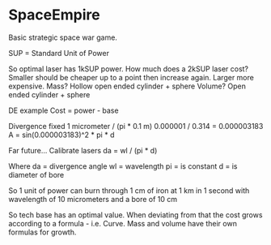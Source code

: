 # SpaceEmpire
Basic strategic space war game.

SUP = Standard Unit of Power

So optimal laser has 1kSUP power.
    How much does a 2kSUP laser cost?
        Smaller should be cheaper up to a point then increase again.
        Larger more expensive.
    Mass?
        Hollow open ended cylinder + sphere 
    Volume?
        Open ended cylinder + sphere

DE example
Cost = power - base

Divergence fixed 1 micrometer / (pi * 0.1 m)
0.000001 / 0.314 = 0.000003183
A = sin(0.000003183)^2 * pi * d


Far future...
Calibrate lasers
da = wl / (pi * d)

Where
da = divergence angle
wl = wavelength
pi = is constant
d  = is diameter of bore

So 1 unit of power can burn through 1 cm of iron at 1 km in 1 second with wavelength of 10 micrometers and a bore of 10 cm

So tech base has an optimal value.  When deviating from that the cost grows according to a formula - i.e. Curve.  Mass and volume have their own formulas for growth.